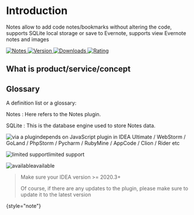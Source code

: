 # Introduction

Notes allow to add code notes/bookmarks without altering the code, supports SQLite local storage or save to Evernote,
supports view Evernote notes and images

[![Notes](https://img.shields.io/badge/plugin-Notes-x.svg?logo=IntelliJ%20IDEA)
![Version](https://img.shields.io/jetbrains/plugin/v/17501?logo=IntelliJ%20IDEA) 
![Downloads](https://img.shields.io/jetbrains/plugin/d/17501?color=FE2857) 
![Rating](https://img.shields.io/jetbrains/plugin/r/rating/17501)](https://plugins.jetbrains.com/plugin/17501)

## What is product/service/concept


## Glossary

A definition list or a glossary:

Notes
: Here refers to the Notes plugin.

SQLite
: This is the database engine used to store Notes data.


![via a plugin](icon-via-plugin.svg)depends on JavaScript plugin in IDEA Ultimate / WebStorm / GoLand / PhpStorm / Pycharm / RubyMine / AppCode / Clion / Rider etc

![limited support](icon-limited.svg)limited support

![available](icon-available.svg)available

> Make sure your IDEA version >= 2020.3+
> 
> Of course, if there are any updates to the plugin, please make sure to update it to the latest version

{style="note"}




[plugin]: https://plugins.jetbrains.com/plugin/17501
[plugin-img]: https://img.shields.io/badge/plugin-Notes-x.svg?logo=IntelliJ%20IDEA
